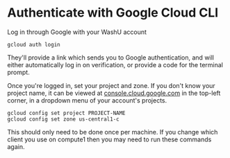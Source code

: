 # Authenticate with Google Cloud CLI

Log in through Google with your WashU account

    gcloud auth login

They'll provide a link which sends you to Google authentication, and
will either automatically log in on verification, or provide a code
for the terminal prompt.

Once you're logged in, set your project and zone. If you don't know
your project name, it can be viewed at
[console.cloud.google.com](https://console.cloud.google.com) in the top-left
corner, in a dropdown menu of your account's projects.

    gcloud config set project PROJECT-NAME
    gcloud config set zone us-central1-c

This should only need to be done once per machine. If you change which
client you use on compute1 then you may need to run these commands again.
